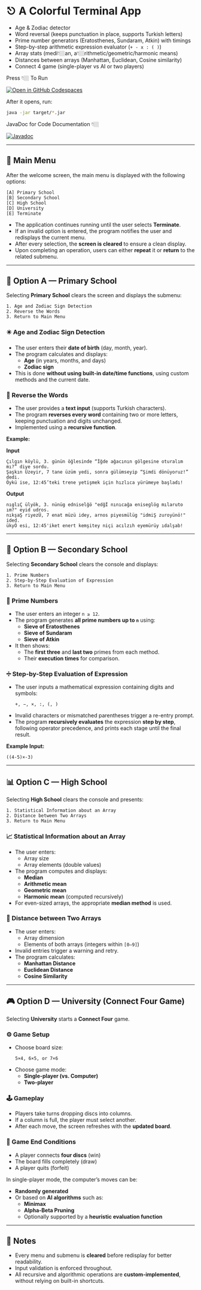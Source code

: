# ⎋ A Colorful Terminal App
- Age & Zodiac detector
- Word reversal (keeps punctuation in place, supports Turkish letters)
- Prime number generators (Eratosthenes, Sundaram, Atkin) with timings
- Step-by-step arithmetic expression evaluator (`+ - x : ( )`)
- Array stats (medi👇🏼an, a👇🏼rithmetic/geometric/harmonic means)
- Distances between arrays (Manhattan, Euclidean, Cosine similarity)
- Connect 4 game (single-player vs AI or two players)

Press 👇🏼 To Run

[![Open in GitHub Codespaces](https://github.com/codespaces/badge.svg)](
  https://github.com/codespaces/new?hide_repo_select=true&ref=main&repo=Shafain%2FCMPE343-Project1)



After it opens, run:
```bash
java -jar target/*.jar
```
JavaDoc for Code Documentation 👇🏼

[![Javadoc](https://img.shields.io/badge/Javadoc-API%20Docs-4c1?style=for-the-badge)]([https://<OWNER>.github.io/<REPO>/](https://javadoc1.netlify.app))


---

## 🧭 Main Menu

After the welcome screen, the main menu is displayed with the following options:

```
[A] Primary School
[B] Secondary School
[C] High School
[D] University
[E] Terminate
```

- The application continues running until the user selects **Terminate**.  
- If an invalid option is entered, the program notifies the user and redisplays the current menu.  
- After every selection, the **screen is cleared** to ensure a clean display.  
- Upon completing an operation, users can either **repeat** it or **return** to the related submenu.

---

## 🏫 Option A — Primary School

Selecting **Primary School** clears the screen and displays the submenu:

```
1. Age and Zodiac Sign Detection
2. Reverse the Words
3. Return to Main Menu
```

### ✴️ Age and Zodiac Sign Detection
- The user enters their **date of birth** (day, month, year).  
- The program calculates and displays:
  - **Age** (in years, months, and days)  
  - **Zodiac sign**  
- This is done **without using built-in date/time functions**, using custom methods and the current date.

### 🔄 Reverse the Words
- The user provides a **text input** (supports Turkish characters).  
- The program **reverses every word** containing two or more letters, keeping punctuation and digits unchanged.  
- Implemented using a **recursive function**.

**Example:**

**Input**
```
Çılgın köylü, 3. günün öğlesinde “İğde ağacının gölgesine oturalım mı?” diye sordu.
Şaşkın Üzeyir, 7 tane üzüm yedi, sonra gülümseyip “Şimdi dönüyoruz!” dedi.
Öykü ise, 12:45’teki trene yetişmek için hızlıca yürümeye başladı!
```

**Output**
```
nıglıÇ ülyök, 3. nünüg edniselğö "edğİ nınıcağa eniseglög mılaruto ım?" eyid udros.
nıkşaŞ riyezÜ, 7 enat müzü idey, arnos piyesmülüg "idmiŞ zuroyünö!" ided.
ükyÖ esi, 12:45'iket enert kemşitey niçi acılzıh eyemürüy ıdalşab!
```

---

## 🧮 Option B — Secondary School

Selecting **Secondary School** clears the console and displays:

```
1. Prime Numbers
2. Step-by-Step Evaluation of Expression
3. Return to Main Menu
```

### 🔢 Prime Numbers
- The user enters an integer `n ≥ 12`.  
- The program generates **all prime numbers up to `n`** using:
  - **Sieve of Eratosthenes**
  - **Sieve of Sundaram**
  - **Sieve of Atkin**
- It then shows:
  - The **first three** and **last two** primes from each method.
  - Their **execution times** for comparison.

### ➗ Step-by-Step Evaluation of Expression
- The user inputs a mathematical expression containing digits and symbols:
  ```
  +, −, ×, :, (, )
  ```
- Invalid characters or mismatched parentheses trigger a re-entry prompt.  
- The program **recursively evaluates** the expression **step by step**, following operator precedence, and prints each stage until the final result.

**Example Input:**
```
((4-5)×-3)
```

---

## 📊 Option C — High School

Selecting **High School** clears the console and presents:

```
1. Statistical Information about an Array
2. Distance between Two Arrays
3. Return to Main Menu
```

### 📈 Statistical Information about an Array
- The user enters:
  - Array size
  - Array elements (double values)
- The program computes and displays:
  - **Median**
  - **Arithmetic mean**
  - **Geometric mean**
  - **Harmonic mean** (computed recursively)
- For even-sized arrays, the appropriate **median method** is used.

### 📏 Distance between Two Arrays
- The user enters:
  - Array dimension
  - Elements of both arrays (integers within `[0–9]`)
- Invalid entries trigger a warning and retry.
- The program calculates:
  - **Manhattan Distance**
  - **Euclidean Distance**
  - **Cosine Similarity**

---

## 🎮 Option D — University (Connect Four Game)

Selecting **University** starts a **Connect Four** game.

### ⚙️ Game Setup
- Choose board size:
  ```
  5×4, 6×5, or 7×6
  ```
- Choose game mode:
  - **Single-player (vs. Computer)**
  - **Two-player**

### 🕹️ Gameplay
- Players take turns dropping discs into columns.
- If a column is full, the player must select another.
- After each move, the screen refreshes with the **updated board**.

### 🏁 Game End Conditions
- A player connects **four discs** (win)
- The board fills completely (draw)
- A player quits (forfeit)

In single-player mode, the computer’s moves can be:
- **Randomly generated**
- Or based on **AI algorithms** such as:
  - **Minimax**
  - **Alpha-Beta Pruning**
  - Optionally supported by a **heuristic evaluation function**

---

## 🧹 Notes
- Every menu and submenu is **cleared** before redisplay for better readability.
- Input validation is enforced throughout.
- All recursive and algorithmic operations are **custom-implemented**, without relying on built-in shortcuts.





